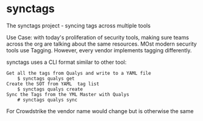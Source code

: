# synctags
The synctags project - syncing tags across multiple tools

Use Case: with today's proliferation of security tools, making sure teams across the org are talking about the same resources.  MOst modern security tools use Tagging.  However, every vendor implements tagging differently.

synctags uses a CLI format similar to other tool:

```
Get all the tags from Qualys and write to a YAML file
    $ synctags qualys get 
Create the SOT from YAML  tag list
    $ synctags qualys create
Sync the Tags from the YML Master with Qualys
    # synctags qualys sync
```    
For Crowdstrike the vendor name would change but is otherwise the same

